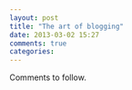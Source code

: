 ```yaml
---
layout: post
title: "The art of blogging"
date: 2013-03-02 15:27
comments: true
categories: 
---
```

Comments to follow.
